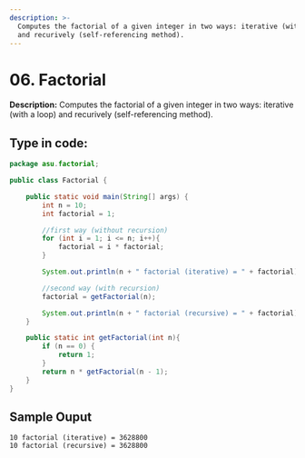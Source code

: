 ```yaml
---
description: >-
  Computes the factorial of a given integer in two ways: iterative (with a loop)
  and recurively (self-referencing method).
---
```


# 06. Factorial

**Description:** Computes the factorial of a given integer in two ways: iterative \(with a loop\) and recurively \(self-referencing method\).

## Type in code:

```java
package asu.factorial;

public class Factorial {

    public static void main(String[] args) {
        int n = 10;
        int factorial = 1;

        //first way (without recursion)
        for (int i = 1; i <= n; i++){
            factorial = i * factorial;
        }

        System.out.println(n + " factorial (iterative) = " + factorial);

        //second way (with recursion)
        factorial = getFactorial(n);

        System.out.println(n + " factorial (recursive) = " + factorial);
    }

    public static int getFactorial(int n){
        if (n == 0) {
            return 1;
        } 
        return n * getFactorial(n - 1);
    }
}
```

## Sample Ouput

```text
10 factorial (iterative) = 3628800
10 factorial (recursive) = 3628800
```


